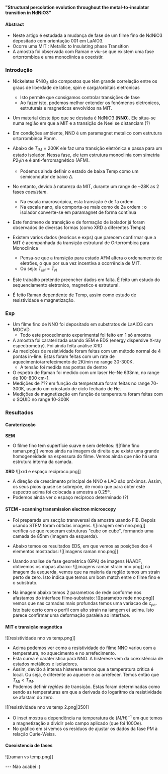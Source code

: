 **"Structural percolation evolution throughout the metal-to-insulator transition in NdNiO3"**
#### Abstract
- Neste artigo é estudada a mudança de fase de um filme fino de NdNiO3 depositado com orientação 001 em LaAlO3. 
- Ocorre uma MIT : Metallic to Insulating phase Transition
- A amostra foi observada com Raman e viu-se que existem uma fase ortorrombica e uma monoclinica a coexistir.

### Introdução
- Nickelates $R \text{NiO}_{3}$ são compostos que têm grande correlação entre os graus de liberdade de latice, spin e carga/orbitais eletronicas
    - Isto permite que consigamos controlar transições de fase
    - Ao fazer isto, podemos melhor entender os fenómenos eletronicos, estruturais e magneticos envolvidos na MIT. 
- Um material deste tipo que se destada é NdNiO3 (**NNO**). Ele situa-se numa região em que a MIT e a transição de Neel se distanciam (?)
- Em condições ambiente, NNO é um paramagnet metalico com estrutura ortorrombinca Pbnm.
- Abaixo de $T_{IM}=200K$ ele faz uma transição eletrónica e passa para um estado isolador. Nessa fase, ele tem estrutura monoclinia com simetria $P2_1/n$ e é anti-ferromagnético (AFM).
    - Podemos ainda definir o estado de baixa Temp como um semicondutor de baixo $\Delta$.
- No entanto, devido à natureza da MIT, durante um range de ~28K as 2 fases *coexistem*.
    - Na escala macroscópica, esta transição é de 1a ordem.
    - Na escala nano, ela comporta-se mais como de 2a ordem : o isolador converte-se em paramagnet de forma contínua

- Este fenómeno de transição e de formação de isolador já foram observados de diversas formas (como XRD a diferentes Temps)
- Existem varios dados (teoricos e exps) que parecem confirmar que a MIT é acompanhada da transição estrutural de Ortorrombica para Monoclinica
    - Pensa-se que a transição para estado AFM altera o ordenamento de eletrões, o que por sua vez incentiva a ocorrência de MIT. 
    - Ou seja: $T_{IM}=T_{N}$

- Este trabalho pretende preencher dados em falta. É feito um estudo do sequenciamento eletronico, magnetico e estrutural. 
- É feito Raman dependente de Temp, assim como estudo de resistividade e magnetização. 

### Exp
- Um filme fino de NNO foi depositado em substratos de LaAlO3 com MOCVD.
    - Todo este procedimento experimental foi feito em 1 só amostra
- A amostra foi caraterizada usando SEM e EDS (energy dispersive X-ray espectrometry). Foi ainda feita análise XRD
- As medições de resistividade foram feitas com um método normal de 4 pontas in-line. Estas foram feitas com um rate de aquecimento/arrefecimento de 2K/min no range 30-300K.
    - A tensão foi medida nas pontas de dentro
- O espetro de Raman foi medido com um laser He-Ne 633nm, no range de 100-800 cm-1. 
- Medições de ??? em função da temperatura foram feitas no range 70-300K, usando um criostado de ciclo fechado de He.
- Medições de magnetização em função de temperatura foram feitas com o SQUID no range 10-300K

### Resultados
#### Caraterização
**SEM**
- O filme fino tem superfície suave e sem defeitos:
![[filme fino raman.png]]
vemos ainda na imagem da direita que existe uma grande homogeneidade na espessura do filme. Vemos ainda que não há uma estrutura interna da camada.

**XRD**
![[xrd e espaço reciproco.png]]
- A direção de crescimento principal de NNO e LAO são próximos. Assim, os seus picos quase se sobrepõe, de modo que para obter este espectro acima foi colocada a amostra a 0.25º.
- Podemos ainda ver o espaço reciproco determinado (?)

#### STEM - scanning transmission electron microscopy
- Foi preparada um secção transversal da amostra usando FIB. Depois usando STEM foram obtidas imagens.
![[imagem sem nno.png]]
verifica-se que resceram estruturas "cube on cube", formando uma camada de 85nm (imagem da esquerda).

- Abaixo temos os resultados EDS, em que vemos as posições dos 4 elementos mostrados:
![[imagens raman nno.png]]

- Usando analise de fase geométrica (GPA) de imagens HAADF, obtivemos os mapas abaixo:
![[imagens raman strain nno.png]]
na imagem da esquerda, vemos que na maioria da região temos um strain perto de zero. Isto indica que temos um bom match entre o filme fino e o substrato.

- Na imagem abaixo temos 2 parametros de rede conforme nos afastamos do interface filme-substrato: 
![[parametro rede nno.png]]
vemos que nas camadas mais profundas temos uma variacao de $c_{pc}$. Isto bate certo com o perfil com alto strain na iamgem e) acima. Isto parece confirmar uma deformação paralela ao interface.

#### MIT e transição magnética
![[resistividade nno vs temp.png]]
- Acima podemos ver como a resistividade do filme NNO variou com a temperatura, no aquecimento e no arrefecimento.
- Esta curva é carateristica para NNO. A histerese vem da coexistência de estados metálicos e isoladores. 
-  Assim, devido à intensa histerese temos que a temperatura crítica é local. Ou seja, é diferente ao aquecer e ao arrefecer. Temos então que $T_{MI}<T_{IM}$. 
- Podemos definir *regiões* de transição. Estas foram determinadas como sendo as temperaturas em que a derivada do logaritmo da resistividade se afastam do zero.

![[resistividade nno vs temp 2.png|350]]
- O inset mostra a dependência na temperatura de $(M/H)^{-1}$ em que temos a magnetização a dividir pelo campo aplicado (que foi 100Oe).
- No gráfico em si vemos os resíduos  de ajustar os dados da fase PM à relação Curie-Weiss.

#### Coexistencia de fases
![[raman vs temp.png]]

--- Não acabei :(
